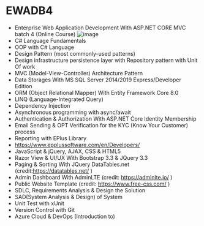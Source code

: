 # EWADB4
- Enterprise Web Application Development With ASP.NET CORE MVC batch 4 (Online Course)
  ![image](https://github.com/mrkyaing/EWADB4/assets/9696016/0819161b-c2e4-4631-9621-b827ffe37617)
- C# Language Fundamentals
- OOP with C# Language
- Design Pattern (most commonly-used patterns)
- Design infrastructure persistence layer with Repository pattern with Unit Of work
- MVC (Model-View-Controller) Architecture Pattern
- Data Storages With MS SQL Server 2014/2019 Express/Developer Edition
- ORM (Object Relational Mapper) With Entity Framework Core 8.0
- LINQ (Language-Integrated Query)
- Dependency Injection
- Asynchronous programming with async/await
- Authentication & Authorization With ASP.NET  Core Identity Membership
- Email Sending & OPT Verification for the KYC (Know Your Customer) process
- Reporting with EPlus Library
- https://www.epplussoftware.com/en/Developers/ 
- JavaScript & jQuery, AJAX, CSS & HTML5
- Razor View & UI/UX With Bootstrap 3.3 & JQuery 3.3
- Paging & Sorting With JQuery DataTables.net  (credit:https://datatables.net/  )
- Admin Dashboard With AdminLTE (credit: https://adminlte.io/ )
- Public Website Template (credit: https://www.free-css.com/ )
- SDLC, Requirements Analysis & Design the Solution
- SAD(System Analysis & Design) of System
- Unit Test with xUnit
- Version Control with Git
- Azure Cloud & DevOps (Introduction to)
